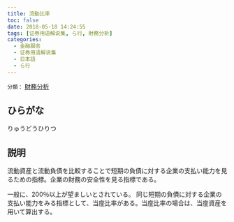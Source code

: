 ```yaml
---
title: 流動比率
toc: false
date: 2018-05-18 14:24:55
tags: [证券用语解说集, ら行, 財務分析]
categories:
  - 金融服务
  - 证券用语解说集
  - 日本語
  - ら行
---
```


`分類：` [財務分析](/tags/財務分析/)

## ひらがな

りゅうどうひりつ

## 説明

流動資産と流動負債を比較することで短期の負債に対する企業の支払い能力を見るための指標。企業の財務の安全性を見る指標である。

一般に、200％以上が望ましいとされている。 同じ短期の負債に対する企業の支払い能力をみる指標として、当座比率がある。当座比率の場合は、当座資産を用いて算出する。
